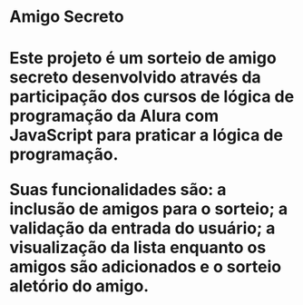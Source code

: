 <h1>Amigo Secreto<h1>

Este projeto é um sorteio de amigo secreto desenvolvido através da participação dos cursos de lógica de programação da Alura com JavaScript para praticar a lógica de programação.

Suas funcionalidades são: a inclusão de amigos para o sorteio; a validação da entrada do usuário; a visualização da lista enquanto os amigos são adicionados e o sorteio aletório do amigo.